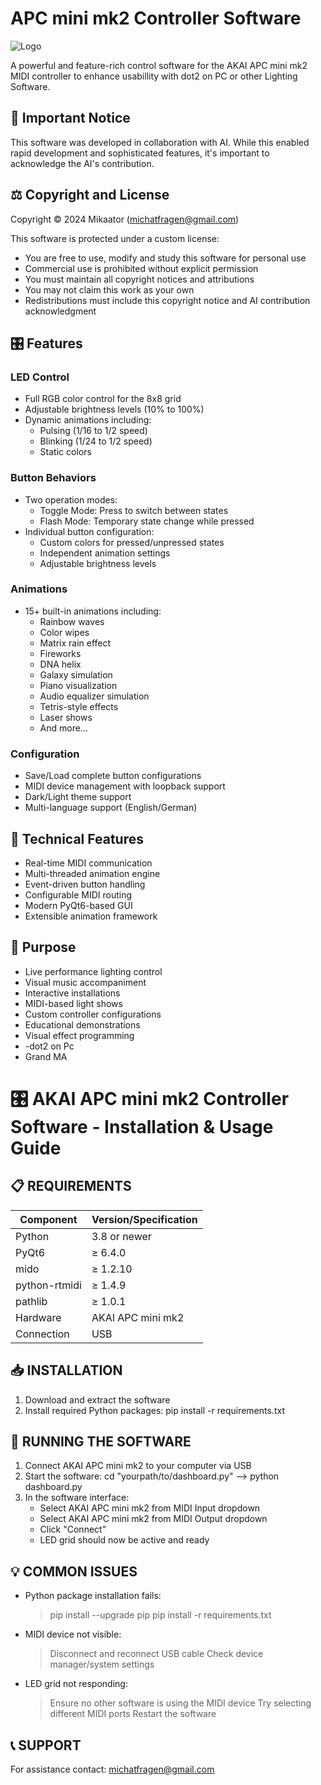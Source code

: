 # APC mini mk2 Controller Software

![Logo](src/logo.png)

A powerful and feature-rich control software for the AKAI APC mini mk2 MIDI controller to enhance usabillity with dot2 on PC or other Lighting Software. 

## 🚨 Important Notice

This software was developed in collaboration with AI. While this enabled rapid development and sophisticated features, it's important to acknowledge the AI's contribution.

## ⚖️ Copyright and License

Copyright © 2024 Mikaator (michatfragen@gmail.com)

This software is protected under a custom license:
- You are free to use, modify and study this software for personal use
- Commercial use is prohibited without explicit permission
- You must maintain all copyright notices and attributions
- You may not claim this work as your own
- Redistributions must include this copyright notice and AI contribution acknowledgment

## 🎛️ Features

### LED Control
- Full RGB color control for the 8x8 grid
- Adjustable brightness levels (10% to 100%)
- Dynamic animations including:
  - Pulsing (1/16 to 1/2 speed)
  - Blinking (1/24 to 1/2 speed)
  - Static colors

### Button Behaviors
- Two operation modes:
  - Toggle Mode: Press to switch between states
  - Flash Mode: Temporary state change while pressed
- Individual button configuration:
  - Custom colors for pressed/unpressed states
  - Independent animation settings
  - Adjustable brightness levels

### Animations
- 15+ built-in animations including:
  - Rainbow waves
  - Color wipes
  - Matrix rain effect
  - Fireworks
  - DNA helix
  - Galaxy simulation
  - Piano visualization
  - Audio equalizer simulation
  - Tetris-style effects
  - Laser shows
  - And more...

### Configuration
- Save/Load complete button configurations
- MIDI device management with loopback support
- Dark/Light theme support
- Multi-language support (English/German)

## 🔧 Technical Features
- Real-time MIDI communication
- Multi-threaded animation engine
- Event-driven button handling
- Configurable MIDI routing
- Modern PyQt6-based GUI
- Extensible animation framework

## 🎯 Purpose

- Live performance lighting control
- Visual music accompaniment
- Interactive installations
- MIDI-based light shows
- Custom controller configurations
- Educational demonstrations
- Visual effect programming
- -dot2 on Pc
- Grand MA 


🎛️ AKAI APC mini mk2 Controller Software - Installation & Usage Guide
===============================================================

📋 REQUIREMENTS
-----------
| Component       | Version/Specification |
|-----------------|----------------------|
| Python          | 3.8 or newer         |
| PyQt6          | ≥ 6.4.0              |
| mido           | ≥ 1.2.10             |
| python-rtmidi  | ≥ 1.4.9              |
| pathlib        | ≥ 1.0.1              |
| Hardware       | AKAI APC mini mk2     |
| Connection     | USB                   |

📥 INSTALLATION
-----------
1. Download and extract the software
2. Install required Python packages:
   pip install -r requirements.txt

🚀 RUNNING THE SOFTWARE
-------------------
1. Connect AKAI APC mini mk2 to your computer via USB
2. Start the software:
  cd "yourpath/to/dashboard.py" --> python dashboard.py
3. In the software interface:
   - Select AKAI APC mini mk2 from MIDI Input dropdown
   - Select AKAI APC mini mk2 from MIDI Output dropdown
   - Click "Connect"
   - LED grid should now be active and ready

💡 COMMON ISSUES
------------
- Python package installation fails:
  > pip install --upgrade pip
  > pip install -r requirements.txt

- MIDI device not visible:
  > Disconnect and reconnect USB cable
  > Check device manager/system settings
  
- LED grid not responding:
  > Ensure no other software is using the MIDI device
  > Try selecting different MIDI ports
  > Restart the software

📞 SUPPORT
-------
For assistance contact: michatfragen@gmail.com
